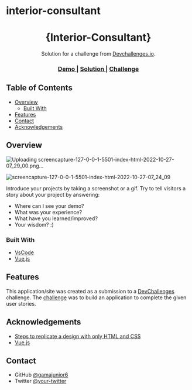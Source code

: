 # interior-consultant

<!-- Please update value in the {}  -->

<h1 align="center">{Interior-Consultant}</h1>

<div align="center">
   Solution for a challenge from  <a href="https://devchallenges.io/challenges/Jymh2b2FyebRTUljkNcb" target="_blank">Devchallenges.io</a>.
</div>

<div align="center">
  <h3>
    <a href="https://{your-demo-link.your-domain}">
      Demo
    </a>
    <span> | </span>
    <a href="https://{your-url-to-the-solution}">
      Solution
    </a>
    <span> | </span>
    <a href="https://devchallenges.io/challenges/Jymh2b2FyebRTUljkNcb">
      Challenge
    </a>
  </h3>
</div>

<!-- TABLE OF CONTENTS -->

## Table of Contents

- [Overview](#overview)
  - [Built With](#built-with)
- [Features](#features)
- [Contact](#contact)
- [Acknowledgements](#acknowledgements)

<!-- OVERVIEW -->


## Overview
![Uploading screencapture-127-0-0-1-5501-index-html-2022-10-27-07_29_00.png…]()


![screencapture-127-0-0-1-5501-index-html-2022-10-27-07_24_09](https://user-images.githubusercontent.com/89595458/199348152-8f713c38-ab4f-4d78-a267-428aabe51886.png)

Introduce your projects by taking a screenshot or a gif. Try to tell visitors a story about your project by answering:

- Where can I see your demo?
- What was your experience?
- What have you learned/improved?
- Your wisdom? :)

### Built With

<!-- This section should list any major frameworks that you built your project using. Here are a few examples.-->

- [VsCode](https://Vscode.com/)
- [Vue.js](https://vuejs.org/)

## Features

<!-- List the features of your application or follow the template. Don't share the figma file here :) -->

This application/site was created as a submission to a [DevChallenges](https://devchallenges.io/challenges) challenge. The [challenge](https://devchallenges.io/challenges/Jymh2b2FyebRTUljkNcb) was to build an application to complete the given user stories.

## Acknowledgements

<!-- This section should list any articles or add-ons/plugins that helps you to complete the project. This is optional but it will help you in the future. For exmpale -->

- [Steps to replicate a design with only HTML and CSS](https://devchallenges-blogs.web.app/how-to-replicate-design/)
- [Vue.js](https://www.youtube.com/watch?v=At4B7A4GOPg)

## Contact

- GitHub [@gamajunior6](https://github.com/Gamajunior6)
- Twitter [@your-twitter](https://{twitter.com/gamajunior6})
